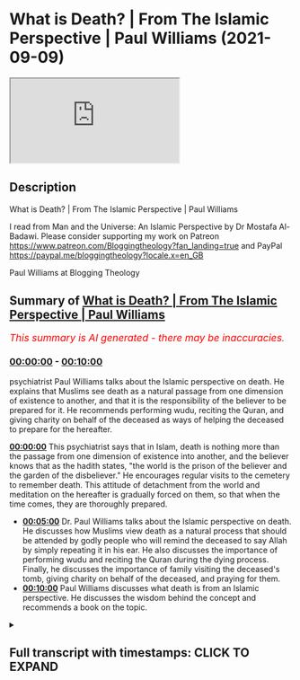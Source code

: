 # What is Death? | From The Islamic Perspective | Paul Williams (2021-09-09)

<iframe loading='lazy' src='https://www.youtube.com/embed/5ReVKmGz-LE'></iframe>

## Description

What is Death? | From The Islamic Perspective | Paul Williams

I read from Man and the Universe: An Islamic Perspective by Dr Mostafa Al-Badawi. 
Please consider supporting my work on Patreon https://www.patreon.com/Bloggingtheology?fan_landing=true
and PayPal https://paypal.me/bloggingtheology?locale.x=en_GB

Paul Williams at Blogging Theology

## Summary of [What is Death? | From The Islamic Perspective | Paul Williams](https://www.youtube.com/watch?v=5ReVKmGz-LE)


*<span style="color:red; font-size:125%">This summary is AI generated - there may be inaccuracies</span>. [](/)*

### [00:00:00](https://www.youtube.com/watch?v=5ReVKmGz-LE&t=0) - [00:10:00](https://www.youtube.com/watch?v=5ReVKmGz-LE&t=600)

 psychiatrist Paul Williams talks about the Islamic perspective on death. He explains that Muslims see death as a natural passage from one dimension of existence to another, and that it is the responsibility of the believer to be prepared for it. He recommends performing wudu, reciting the Quran, and giving charity on behalf of the deceased as ways of helping the deceased to prepare for the hereafter.

**[00:00:00](https://www.youtube.com/watch?v=5ReVKmGz-LE&t=0)** This psychiatrist says that in Islam, death is nothing more than the passage from one dimension of existence into another, and the believer knows that as the hadith states, "the world is the prison of the believer and the garden of the disbeliever." He encourages regular visits to the cemetery to remember death. This attitude of detachment from the world and meditation on the hereafter is gradually forced on them, so that when the time comes, they are thoroughly prepared.
* **[00:05:00](https://www.youtube.com/watch?v=5ReVKmGz-LE&t=300)**  Dr. Paul Williams talks about the Islamic perspective on death. He discusses how Muslims view death as a natural process that should be attended by godly people who will remind the deceased to say Allah by simply repeating it in his ear. He also discusses the importance of performing wudu and reciting the Quran during the dying process. Finally, he discusses the importance of family visiting the deceased's tomb, giving charity on behalf of the deceased, and praying for them.
* **[00:10:00](https://www.youtube.com/watch?v=5ReVKmGz-LE&t=600)**  Paul Williams discusses what death is from an Islamic perspective. He discusses the wisdom behind the concept and recommends a book on the topic.

<details><summary><h2>Full transcript with timestamps: CLICK TO EXPAND</h2></summary>

[0:00:01](https://youtu.be/5ReVKmGz-LE?t=1) if we watch the western media we see an  
[0:00:03](https://youtu.be/5ReVKmGz-LE?t=3) ever increasing pressure to accept  
[0:00:06](https://youtu.be/5ReVKmGz-LE?t=6) euthanasia and so-called assisted  
[0:00:09](https://youtu.be/5ReVKmGz-LE?t=9) suicide  
[0:00:10](https://youtu.be/5ReVKmGz-LE?t=10) and i want to share with you some very  
[0:00:12](https://youtu.be/5ReVKmGz-LE?t=12) insightful comments by a distinguished  
[0:00:14](https://youtu.be/5ReVKmGz-LE?t=14) psychiatrist mustafa al-badawi in his  
[0:00:17](https://youtu.be/5ReVKmGz-LE?t=17) book man and the universe an islamic  
[0:00:20](https://youtu.be/5ReVKmGz-LE?t=20) perspective  
[0:00:21](https://youtu.be/5ReVKmGz-LE?t=21) he's a consultant psychiatrist and  
[0:00:23](https://youtu.be/5ReVKmGz-LE?t=23) member of the royal college of  
[0:00:25](https://youtu.be/5ReVKmGz-LE?t=25) psychiatrists  
[0:00:27](https://youtu.be/5ReVKmGz-LE?t=27) and in this book on page 122 he writes  
[0:00:32](https://youtu.be/5ReVKmGz-LE?t=32) we have said earlier that death is  
[0:00:34](https://youtu.be/5ReVKmGz-LE?t=34) nothing more than the passage from one  
[0:00:36](https://youtu.be/5ReVKmGz-LE?t=36) dimension of existence into another  
[0:00:39](https://youtu.be/5ReVKmGz-LE?t=39) and the believer knows that as the  
[0:00:42](https://youtu.be/5ReVKmGz-LE?t=42) hadith states the world is the prison of  
[0:00:45](https://youtu.be/5ReVKmGz-LE?t=45) the believer and the garden of the  
[0:00:48](https://youtu.be/5ReVKmGz-LE?t=48) disbeliever such an interesting haditha  
[0:00:51](https://youtu.be/5ReVKmGz-LE?t=51) those who long to meet their lord in the  
[0:00:54](https://youtu.be/5ReVKmGz-LE?t=54) perfection of the life to come  
[0:00:57](https://youtu.be/5ReVKmGz-LE?t=57) experience the world's distractions and  
[0:00:59](https://youtu.be/5ReVKmGz-LE?t=59) pleasures as so many obstacles standing  
[0:01:03](https://youtu.be/5ReVKmGz-LE?t=63) between them and their goal  
[0:01:06](https://youtu.be/5ReVKmGz-LE?t=66) they struggle against their own egos and  
[0:01:09](https://youtu.be/5ReVKmGz-LE?t=69) feel their brother's sufferings as  
[0:01:11](https://youtu.be/5ReVKmGz-LE?t=71) acutely as they feel their own  
[0:01:15](https://youtu.be/5ReVKmGz-LE?t=75) they are constantly resisting the  
[0:01:17](https://youtu.be/5ReVKmGz-LE?t=77) downward pull of the world and are  
[0:01:19](https://youtu.be/5ReVKmGz-LE?t=79) offended and aggrieved by deviant  
[0:01:21](https://youtu.be/5ReVKmGz-LE?t=81) behavior in others  
[0:01:24](https://youtu.be/5ReVKmGz-LE?t=84) they also know that quote those who love  
[0:01:27](https://youtu.be/5ReVKmGz-LE?t=87) to meet god god loves to meet them  
[0:01:30](https://youtu.be/5ReVKmGz-LE?t=90) that's a hadith in muslim  
[0:01:33](https://youtu.be/5ReVKmGz-LE?t=93) and they know of the peace and delights  
[0:01:36](https://youtu.be/5ReVKmGz-LE?t=96) of the garden and the beatific vision of  
[0:01:39](https://youtu.be/5ReVKmGz-LE?t=99) the divine countenance  
[0:01:42](https://youtu.be/5ReVKmGz-LE?t=102) the weaker a man's faith and the greater  
[0:01:44](https://youtu.be/5ReVKmGz-LE?t=104) his ignorance of these matters  
[0:01:47](https://youtu.be/5ReVKmGz-LE?t=107) the greater will be his attachment to  
[0:01:49](https://youtu.be/5ReVKmGz-LE?t=109) the world and reluctance to separate  
[0:01:52](https://youtu.be/5ReVKmGz-LE?t=112) from it this is why we are strongly  
[0:01:55](https://youtu.be/5ReVKmGz-LE?t=115) encouraged to remember death frequently  
[0:01:58](https://youtu.be/5ReVKmGz-LE?t=118) remember often the defeater of death  
[0:02:01](https://youtu.be/5ReVKmGz-LE?t=121) remember often the defeater of pleasures  
[0:02:04](https://youtu.be/5ReVKmGz-LE?t=124) death that's a hadith in eternity said  
[0:02:07](https://youtu.be/5ReVKmGz-LE?t=127) the prophet  
[0:02:08](https://youtu.be/5ReVKmGz-LE?t=128) may god's blessings and peace be upon  
[0:02:10](https://youtu.be/5ReVKmGz-LE?t=130) him  
[0:02:12](https://youtu.be/5ReVKmGz-LE?t=132) and when asked  
[0:02:13](https://youtu.be/5ReVKmGz-LE?t=133) who among believers are the most  
[0:02:15](https://youtu.be/5ReVKmGz-LE?t=135) sagacious sagacious means wise he  
[0:02:19](https://youtu.be/5ReVKmGz-LE?t=139) replied  
[0:02:20](https://youtu.be/5ReVKmGz-LE?t=140) those who remember death most often and  
[0:02:23](https://youtu.be/5ReVKmGz-LE?t=143) are the best in preparing for what  
[0:02:25](https://youtu.be/5ReVKmGz-LE?t=145) follows it  
[0:02:26](https://youtu.be/5ReVKmGz-LE?t=146) those are the sagacious  
[0:02:29](https://youtu.be/5ReVKmGz-LE?t=149) that's hadith  
[0:02:33](https://youtu.be/5ReVKmGz-LE?t=153) he encouraged regular visits to the  
[0:02:36](https://youtu.be/5ReVKmGz-LE?t=156) cemetery for the same reason  
[0:02:38](https://youtu.be/5ReVKmGz-LE?t=158) the remembrance of death detaches one  
[0:02:41](https://youtu.be/5ReVKmGz-LE?t=161) from the world reduces everything in it  
[0:02:43](https://youtu.be/5ReVKmGz-LE?t=163) to its proper proportions and renders  
[0:02:46](https://youtu.be/5ReVKmGz-LE?t=166) death and the events that are to follow  
[0:02:49](https://youtu.be/5ReVKmGz-LE?t=169) it familiar and much less frightening  
[0:02:53](https://youtu.be/5ReVKmGz-LE?t=173) this makes death itself much easier  
[0:02:57](https://youtu.be/5ReVKmGz-LE?t=177) most muslims nowadays however are  
[0:03:00](https://youtu.be/5ReVKmGz-LE?t=180) ignorant of these things and others  
[0:03:02](https://youtu.be/5ReVKmGz-LE?t=182) horrified by the mere mention of death  
[0:03:06](https://youtu.be/5ReVKmGz-LE?t=186) their attitude is thus the exact  
[0:03:08](https://youtu.be/5ReVKmGz-LE?t=188) opposite of what it ought to be  
[0:03:11](https://youtu.be/5ReVKmGz-LE?t=191) they come that much closer to the  
[0:03:13](https://youtu.be/5ReVKmGz-LE?t=193) disbelievers stance  
[0:03:16](https://youtu.be/5ReVKmGz-LE?t=196) who because they know of no paradise  
[0:03:19](https://youtu.be/5ReVKmGz-LE?t=199) apart from this life  
[0:03:21](https://youtu.be/5ReVKmGz-LE?t=201) are exceedingly reluctant to leave it  
[0:03:23](https://youtu.be/5ReVKmGz-LE?t=203) and can never understand that someone in  
[0:03:26](https://youtu.be/5ReVKmGz-LE?t=206) his right mind should be eager to do so  
[0:03:31](https://youtu.be/5ReVKmGz-LE?t=211) one of the obvious mercies that god  
[0:03:33](https://youtu.be/5ReVKmGz-LE?t=213) bestows upon his nation  
[0:03:36](https://youtu.be/5ReVKmGz-LE?t=216) is that many of those muslims who live  
[0:03:39](https://youtu.be/5ReVKmGz-LE?t=219) in forgetfulness of their lives to come  
[0:03:42](https://youtu.be/5ReVKmGz-LE?t=222) are made to suffer a long illness before  
[0:03:45](https://youtu.be/5ReVKmGz-LE?t=225) their death  
[0:03:46](https://youtu.be/5ReVKmGz-LE?t=226) when i read this sentence by the way  
[0:03:48](https://youtu.be/5ReVKmGz-LE?t=228) when i first read it i was  
[0:03:50](https://youtu.be/5ReVKmGz-LE?t=230) wow that's such an extraordinary thing  
[0:03:52](https://youtu.be/5ReVKmGz-LE?t=232) to say and so  
[0:03:54](https://youtu.be/5ReVKmGz-LE?t=234) you know it's a paradigm shift in how we  
[0:03:56](https://youtu.be/5ReVKmGz-LE?t=236) perceive illness and death just read it  
[0:03:58](https://youtu.be/5ReVKmGz-LE?t=238) again i think it's such an amazing  
[0:04:00](https://youtu.be/5ReVKmGz-LE?t=240) statement one of the obvious mercies he  
[0:04:02](https://youtu.be/5ReVKmGz-LE?t=242) says  
[0:04:03](https://youtu.be/5ReVKmGz-LE?t=243) that god bestows upon his nation in  
[0:04:05](https://youtu.be/5ReVKmGz-LE?t=245) other words the ummah the worldwide  
[0:04:07](https://youtu.be/5ReVKmGz-LE?t=247) group of muslims is that many of those  
[0:04:09](https://youtu.be/5ReVKmGz-LE?t=249) muslims who live in forget in  
[0:04:11](https://youtu.be/5ReVKmGz-LE?t=251) forgetfulness of their lives to come  
[0:04:15](https://youtu.be/5ReVKmGz-LE?t=255) are made to suffer a long illness before  
[0:04:18](https://youtu.be/5ReVKmGz-LE?t=258) their death  
[0:04:20](https://youtu.be/5ReVKmGz-LE?t=260) the result is that detachment from the  
[0:04:22](https://youtu.be/5ReVKmGz-LE?t=262) world and meditation on the hereafter is  
[0:04:25](https://youtu.be/5ReVKmGz-LE?t=265) gradually forced on them  
[0:04:27](https://youtu.be/5ReVKmGz-LE?t=267) so that when the time comes they are  
[0:04:30](https://youtu.be/5ReVKmGz-LE?t=270) thoroughly prepared so that's why this  
[0:04:33](https://youtu.be/5ReVKmGz-LE?t=273) psychiatrist says it's a mercy long  
[0:04:35](https://youtu.be/5ReVKmGz-LE?t=275) illness because it makes you face the  
[0:04:37](https://youtu.be/5ReVKmGz-LE?t=277) realities rather than a quick end  
[0:04:40](https://youtu.be/5ReVKmGz-LE?t=280) that is why the notion he writes of  
[0:04:42](https://youtu.be/5ReVKmGz-LE?t=282) euthanasia  
[0:04:44](https://youtu.be/5ReVKmGz-LE?t=284) does not arise in a muslim climate  
[0:04:48](https://youtu.be/5ReVKmGz-LE?t=288) some of the west's current attitude that  
[0:04:50](https://youtu.be/5ReVKmGz-LE?t=290) life must be prolonged at any cost has  
[0:04:53](https://youtu.be/5ReVKmGz-LE?t=293) crept in  
[0:04:55](https://youtu.be/5ReVKmGz-LE?t=295) however especially among muslim medical  
[0:04:58](https://youtu.be/5ReVKmGz-LE?t=298) practitioners of course this author is a  
[0:05:00](https://youtu.be/5ReVKmGz-LE?t=300) doctor himself so he's talking about his  
[0:05:02](https://youtu.be/5ReVKmGz-LE?t=302) colleagues  
[0:05:04](https://youtu.be/5ReVKmGz-LE?t=304) and by the same token the islamic  
[0:05:05](https://youtu.be/5ReVKmGz-LE?t=305) concern in providing the muslim with a  
[0:05:08](https://youtu.be/5ReVKmGz-LE?t=308) dignified death has weakened  
[0:05:11](https://youtu.be/5ReVKmGz-LE?t=311) to insist on saving someone's life at  
[0:05:15](https://youtu.be/5ReVKmGz-LE?t=315) all costs may mean in many instances  
[0:05:18](https://youtu.be/5ReVKmGz-LE?t=318) keeping him in intensive care with tubes  
[0:05:21](https://youtu.be/5ReVKmGz-LE?t=321) coming out of every single orifice  
[0:05:24](https://youtu.be/5ReVKmGz-LE?t=324) unable to speak or say the shahada  
[0:05:27](https://youtu.be/5ReVKmGz-LE?t=327) and distracted by the frantic activities  
[0:05:30](https://youtu.be/5ReVKmGz-LE?t=330) of the staff isn't that a horrible image  
[0:05:33](https://youtu.be/5ReVKmGz-LE?t=333) you know but seeking to prolong life  
[0:05:36](https://youtu.be/5ReVKmGz-LE?t=336) what how whatever cost however degrading  
[0:05:39](https://youtu.be/5ReVKmGz-LE?t=339) it may be for the dignity of the person  
[0:05:42](https://youtu.be/5ReVKmGz-LE?t=342) this extraordinary um image and that's  
[0:05:44](https://youtu.be/5ReVKmGz-LE?t=344) where we're at today in hospitals in the  
[0:05:46](https://youtu.be/5ReVKmGz-LE?t=346) west  
[0:05:48](https://youtu.be/5ReVKmGz-LE?t=348) it is much more important to allow a  
[0:05:50](https://youtu.be/5ReVKmGz-LE?t=350) muslim to die as he should  
[0:05:52](https://youtu.be/5ReVKmGz-LE?t=352) than to try to save his life at the cost  
[0:05:54](https://youtu.be/5ReVKmGz-LE?t=354) of robbing him of his opportunity to do  
[0:05:58](https://youtu.be/5ReVKmGz-LE?t=358) so  
[0:05:59](https://youtu.be/5ReVKmGz-LE?t=359) for dying should be attended by godly  
[0:06:02](https://youtu.be/5ReVKmGz-LE?t=362) people who will remind him to say allah  
[0:06:06](https://youtu.be/5ReVKmGz-LE?t=366) by simply repeating it in his ear not by  
[0:06:09](https://youtu.be/5ReVKmGz-LE?t=369) commanding him to say it  
[0:06:11](https://youtu.be/5ReVKmGz-LE?t=371) they should also recite yah sin as a  
[0:06:14](https://youtu.be/5ReVKmGz-LE?t=374) chapter in the quran and other portions  
[0:06:17](https://youtu.be/5ReVKmGz-LE?t=377) of the quran and continuously pray for  
[0:06:19](https://youtu.be/5ReVKmGz-LE?t=379) him  
[0:06:21](https://youtu.be/5ReVKmGz-LE?t=381) the dying should be helped to remain in  
[0:06:23](https://youtu.be/5ReVKmGz-LE?t=383) a state of ritual purity and to repeat  
[0:06:26](https://youtu.be/5ReVKmGz-LE?t=386) their wudu  
[0:06:27](https://youtu.be/5ReVKmGz-LE?t=387) whenever broken and they should be  
[0:06:29](https://youtu.be/5ReVKmGz-LE?t=389) reminded of the immensity of god's mercy  
[0:06:33](https://youtu.be/5ReVKmGz-LE?t=393) of the expected intercession by the  
[0:06:35](https://youtu.be/5ReVKmGz-LE?t=395) prophet upon whom be peace and of other  
[0:06:38](https://youtu.be/5ReVKmGz-LE?t=398) hopeful things  
[0:06:39](https://youtu.be/5ReVKmGz-LE?t=399) in this way the dying person may die  
[0:06:43](https://youtu.be/5ReVKmGz-LE?t=403) hoping for god's mercy and expecting his  
[0:06:46](https://youtu.be/5ReVKmGz-LE?t=406) forgiveness for god says in the hadith  
[0:06:49](https://youtu.be/5ReVKmGz-LE?t=409) could see  
[0:06:50](https://youtu.be/5ReVKmGz-LE?t=410) i am as my servant thinks me to be  
[0:06:56](https://youtu.be/5ReVKmGz-LE?t=416) that's a hadith by the way in bukhari  
[0:06:58](https://youtu.be/5ReVKmGz-LE?t=418) and muslim  
[0:07:00](https://youtu.be/5ReVKmGz-LE?t=420) as for the family of the deceased they  
[0:07:03](https://youtu.be/5ReVKmGz-LE?t=423) should be attended to by comforting them  
[0:07:06](https://youtu.be/5ReVKmGz-LE?t=426) and assisting them through their  
[0:07:07](https://youtu.be/5ReVKmGz-LE?t=427) mourning  
[0:07:09](https://youtu.be/5ReVKmGz-LE?t=429) the expression of sorrow pain and anger  
[0:07:12](https://youtu.be/5ReVKmGz-LE?t=432) is encouraged and accepted providing it  
[0:07:15](https://youtu.be/5ReVKmGz-LE?t=435) does not turn into histrionics which are  
[0:07:18](https://youtu.be/5ReVKmGz-LE?t=438) strictly forbidden and sometimes you get  
[0:07:21](https://youtu.be/5ReVKmGz-LE?t=441) these images of people wailing and  
[0:07:23](https://youtu.be/5ReVKmGz-LE?t=443) screaming and you know basically going  
[0:07:25](https://youtu.be/5ReVKmGz-LE?t=445) insane when someone pop this in islam is  
[0:07:28](https://youtu.be/5ReVKmGz-LE?t=448) completely unacceptable  
[0:07:31](https://youtu.be/5ReVKmGz-LE?t=451) in islam as he says they are allowed to  
[0:07:33](https://youtu.be/5ReVKmGz-LE?t=453) weep and mourn in full but never to slap  
[0:07:35](https://youtu.be/5ReVKmGz-LE?t=455) their faces or to rend their clothes  
[0:07:38](https://youtu.be/5ReVKmGz-LE?t=458) ripping on ripping their clothes  
[0:07:39](https://youtu.be/5ReVKmGz-LE?t=459) although it obviously happens at times  
[0:07:42](https://youtu.be/5ReVKmGz-LE?t=462) they are reminded that quote god is more  
[0:07:45](https://youtu.be/5ReVKmGz-LE?t=465) compassionate to them than a mother is  
[0:07:48](https://youtu.be/5ReVKmGz-LE?t=468) to her infant that's a quote from ibn  
[0:07:51](https://youtu.be/5ReVKmGz-LE?t=471) maja hadith  
[0:07:53](https://youtu.be/5ReVKmGz-LE?t=473) that this is another trial that they  
[0:07:56](https://youtu.be/5ReVKmGz-LE?t=476) must suffer and that if they would only  
[0:07:58](https://youtu.be/5ReVKmGz-LE?t=478) allow him that god god will help them  
[0:08:02](https://youtu.be/5ReVKmGz-LE?t=482) and fortitude and put fortitude in their  
[0:08:05](https://youtu.be/5ReVKmGz-LE?t=485) hearts forgive their sins and raise  
[0:08:08](https://youtu.be/5ReVKmGz-LE?t=488) their degrees for it  
[0:08:10](https://youtu.be/5ReVKmGz-LE?t=490) they are reminded that no loss equals  
[0:08:12](https://youtu.be/5ReVKmGz-LE?t=492) that of the prophet upon him be peace  
[0:08:15](https://youtu.be/5ReVKmGz-LE?t=495) and that even he had to suffer the death  
[0:08:17](https://youtu.be/5ReVKmGz-LE?t=497) of all his children but one  
[0:08:20](https://youtu.be/5ReVKmGz-LE?t=500) fatima may allah be pleased with her  
[0:08:23](https://youtu.be/5ReVKmGz-LE?t=503) and of many of his loved ones  
[0:08:28](https://youtu.be/5ReVKmGz-LE?t=508) all those who come to offer their  
[0:08:29](https://youtu.be/5ReVKmGz-LE?t=509) condolences are expected to participate  
[0:08:32](https://youtu.be/5ReVKmGz-LE?t=512) in this assuaging process each in his  
[0:08:35](https://youtu.be/5ReVKmGz-LE?t=515) own manner  
[0:08:37](https://youtu.be/5ReVKmGz-LE?t=517) the neighbors and relatives are expected  
[0:08:39](https://youtu.be/5ReVKmGz-LE?t=519) to take over the task of preparing food  
[0:08:42](https://youtu.be/5ReVKmGz-LE?t=522) for the visitors seeing to the household  
[0:08:45](https://youtu.be/5ReVKmGz-LE?t=525) needs and remaining alert for any kind  
[0:08:47](https://youtu.be/5ReVKmGz-LE?t=527) of practical help that may be required  
[0:08:50](https://youtu.be/5ReVKmGz-LE?t=530) of them at any time  
[0:08:53](https://youtu.be/5ReVKmGz-LE?t=533) the family will be encouraged to visit  
[0:08:55](https://youtu.be/5ReVKmGz-LE?t=535) the tomb give away charity on behalf of  
[0:08:58](https://youtu.be/5ReVKmGz-LE?t=538) the deceased pray for him recite the  
[0:09:01](https://youtu.be/5ReVKmGz-LE?t=541) quran and if required perform hajj and  
[0:09:04](https://youtu.be/5ReVKmGz-LE?t=544) umrah on his behalf  
[0:09:07](https://youtu.be/5ReVKmGz-LE?t=547) until recently people of both sexes were  
[0:09:10](https://youtu.be/5ReVKmGz-LE?t=550) encouraged to remarry not very long  
[0:09:12](https://youtu.be/5ReVKmGz-LE?t=552) after losing their spouse  
[0:09:14](https://youtu.be/5ReVKmGz-LE?t=554) this resulted in the effective  
[0:09:16](https://youtu.be/5ReVKmGz-LE?t=556) reorganization of their lives materially  
[0:09:19](https://youtu.be/5ReVKmGz-LE?t=559) and emotionally and the adequate  
[0:09:22](https://youtu.be/5ReVKmGz-LE?t=562) fulfillment of the children's needs  
[0:09:24](https://youtu.be/5ReVKmGz-LE?t=564) isn't that interesting  
[0:09:26](https://youtu.be/5ReVKmGz-LE?t=566) anger and resentment against heaven and  
[0:09:29](https://youtu.be/5ReVKmGz-LE?t=569) the possibility of psychological  
[0:09:31](https://youtu.be/5ReVKmGz-LE?t=571) dysfunction are again more likely to  
[0:09:34](https://youtu.be/5ReVKmGz-LE?t=574) occur the more remote the bereaved  
[0:09:37](https://youtu.be/5ReVKmGz-LE?t=577) person's cognitive structure is from the  
[0:09:40](https://youtu.be/5ReVKmGz-LE?t=580) islamic values and principles outlined  
[0:09:43](https://youtu.be/5ReVKmGz-LE?t=583) earlier  
[0:09:45](https://youtu.be/5ReVKmGz-LE?t=585) obviously such people will need more  
[0:09:48](https://youtu.be/5ReVKmGz-LE?t=588) intensive attention  
[0:09:50](https://youtu.be/5ReVKmGz-LE?t=590) let's end of that isn't that  
[0:09:51](https://youtu.be/5ReVKmGz-LE?t=591) extraordinary um  
[0:09:53](https://youtu.be/5ReVKmGz-LE?t=593) this book is full of most amazing  
[0:09:55](https://youtu.be/5ReVKmGz-LE?t=595) insights into a different way an  
[0:09:57](https://youtu.be/5ReVKmGz-LE?t=597) alternative vision of how to live our  
[0:10:00](https://youtu.be/5ReVKmGz-LE?t=600) lives for those of us who live in the  
[0:10:01](https://youtu.be/5ReVKmGz-LE?t=601) west we won't hear about this  
[0:10:03](https://youtu.be/5ReVKmGz-LE?t=603) perspective normally muslims in the  
[0:10:05](https://youtu.be/5ReVKmGz-LE?t=605) headlines are obviously uh associated  
[0:10:08](https://youtu.be/5ReVKmGz-LE?t=608) with uh egregious uh activities but here  
[0:10:11](https://youtu.be/5ReVKmGz-LE?t=611) here we have uh  
[0:10:13](https://youtu.be/5ReVKmGz-LE?t=613) wisdom deep wisdom from an islamic  
[0:10:15](https://youtu.be/5ReVKmGz-LE?t=615) perspective so i do recommend this book  
[0:10:17](https://youtu.be/5ReVKmGz-LE?t=617) until next time  

</details>
